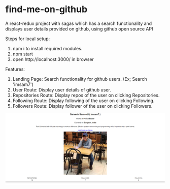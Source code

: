# find-me-on-github
A react-redux project with sagas which has a search functionality and displays user details provided on github, using github open source API

Steps for local setup:
1. npm i to install required modules.
2. npm start
3. open http://localhost:3000/ in browser

Features:
1. Landing Page: Search functionality for github users. (Ex; Search 'imsam7')
2. User Route: Display user details of github user.
3. Repositories Route: Display repos of the user on clicking Repositories.
4. Following Route: Display following of the user on clicking Following.
5. Followers Route: Display follower of the user on clicking Followers.

![alt text](https://github.com/imsam7/find-me-on-github/blob/master/LayoutScreenshot.PNG?raw=true)
